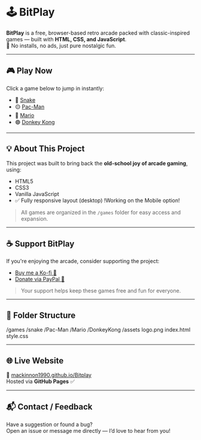 # 🕹️ BitPlay

**BitPlay** is a free, browser-based retro arcade packed with classic-inspired games — built with **HTML, CSS, and JavaScript**.  
🎯 No installs, no ads, just pure nostalgic fun.

---

## 🎮 Play Now  

Click a game below to jump in instantly:

- 🐍 [Snake](snake-game/)
- 🟡 [Pac-Man](pacman-game/)
- 🔴 [Mario](mario-game/)  
- 🟣 [Donkey Kong](donkey-kong/)


---

## 💡 About This Project

This project was built to bring back the **old-school joy of arcade gaming**, using:

- HTML5  
- CSS3  
- Vanilla JavaScript  
- ✅ Fully responsive layout (desktop) !Working on the Mobile option!

> All games are organized in the `/games` folder for easy access and expansion.

---

## ☕ Support BitPlay

If you're enjoying the arcade, consider supporting the project:

- [Buy me a Ko-fi 🧃](https://ko-fi.com/yourkofilink)  
- [Donate via PayPal 🐸](https://paypal.me/yourpaypallink)

> Your support helps keep these games free and fun for everyone.

---

## 📁 Folder Structure
/games
/snake
/Pac-Man
/Mario
/DonkeyKong
/assets
logo.png
index.html
style.css


---

## 🌐 Live Website

🔗 [mackinnon1990.github.io/Bitplay](https://mackinnon1990.github.io/Bitplay)  
Hosted via **GitHub Pages** ✅

---

## 📬 Contact / Feedback

Have a suggestion or found a bug?  
Open an issue or message me directly — I’d love to hear from you!

